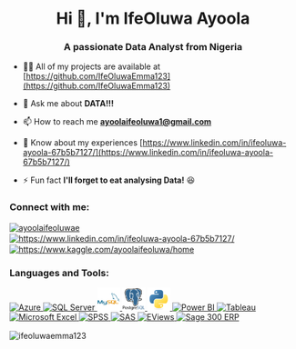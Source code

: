 <h1 align="center">Hi 👋, I'm IfeOluwa Ayoola</h1>
<h3 align="center">A passionate Data Analyst from Nigeria</h3>

- 👨‍💻 All of my projects are available at [https://github.com/IfeOluwaEmma123](https://github.com/IfeOluwaEmma123)

- 💬 Ask me about **DATA!!!**

- 📫 How to reach me **ayoolaifeoluwa1@gmail.com**

- 📄 Know about my experiences [https://www.linkedin.com/in/ifeoluwa-ayoola-67b5b7127/](https://www.linkedin.com/in/ifeoluwa-ayoola-67b5b7127/)

- ⚡ Fun fact **I'll forget to eat analysing Data!** :laughing:

<h3 align="left">Connect with me:</h3>
<p align="left">
<a href="https://twitter.com/ayoolaifeoluwae" target="blank"><img align="center" src="https://raw.githubusercontent.com/rahuldkjain/github-profile-readme-generator/master/src/images/icons/Social/twitter.svg" alt="ayoolaifeoluwae" height="30" width="40" /></a>
<a href="https://linkedin.com/in/https://www.linkedin.com/in/ifeoluwa-ayoola-67b5b7127/" target="blank"><img align="center" src="https://raw.githubusercontent.com/rahuldkjain/github-profile-readme-generator/master/src/images/icons/Social/linked-in-alt.svg" alt="https://www.linkedin.com/in/ifeoluwa-ayoola-67b5b7127/" height="30" width="40" /></a>
<a href="https://kaggle.com/https://www.kaggle.com/ayoolaifeoluwa/home" target="blank"><img align="center" src="https://raw.githubusercontent.com/rahuldkjain/github-profile-readme-generator/master/src/images/icons/Social/kaggle.svg" alt="https://www.kaggle.com/ayoolaifeoluwa/home" height="30" width="40" /></a>
</p>

<h3 align="left">Languages and Tools:</h3>
<p align="left">
  <a href="https://azure.microsoft.com/en-in/" target="_blank" rel="noreferrer">
    <img src="https://www.vectorlogo.zone/logos/microsoft_azure/microsoft_azure-icon.svg" alt="Azure" width="40" height="40"/>
  </a>
  <a href="https://www.microsoft.com/en-us/sql-server" target="_blank" rel="noreferrer">
    <img src="https://www.svgrepo.com/show/303229/microsoft-sql-server-logo.svg" alt="SQL Server" width="40" height="40"/>
  </a>
  <a href="https://www.mysql.com/" target="_blank" rel="noreferrer">
    <img src="https://raw.githubusercontent.com/devicons/devicon/master/icons/mysql/mysql-original-wordmark.svg" alt="MySQL" width="40" height="40"/>
  </a>
  <a href="https://www.postgresql.org" target="_blank" rel="noreferrer">
    <img src="https://raw.githubusercontent.com/devicons/devicon/master/icons/postgresql/postgresql-original-wordmark.svg" alt="PostgreSQL" width="40" height="40"/>
  </a>
  <a href="https://www.python.org" target="_blank" rel="noreferrer">
    <img src="https://raw.githubusercontent.com/devicons/devicon/master/icons/python/python-original.svg" alt="Python" width="40" height="40"/>
  </a>
  <a href="https://powerbi.microsoft.com" target="_blank" rel="noreferrer">
    <img src="https://encrypted-tbn0.gstatic.com/images?q=tbn:ANd9GcT-smxq5g2ybRzn216_R7agzXEkCxm1iqvf1qIQWQ4&s" alt="Power BI" width="40" height="40"/>
  </a>
  <a href="https://www.tableau.com" target="_blank" rel="noreferrer">
    <img src="https://encrypted-tbn0.gstatic.com/images?q=tbn:ANd9GcTpI8weaZM7nXZrIjMvrxWpBbNmLzWXEERivRdUBbs&s" alt="Tableau" width="40" height="40"/>
  </a>
  <a href="https://www.microsoft.com/en-us/microsoft-365/excel" target="_blank" rel="noreferrer">
    <img src="https://encrypted-tbn0.gstatic.com/images?q=tbn:ANd9GcQP0jSlNdb_yBVKwrfTKcZGtsIkPHR7kkw3VC9iTjk&s" alt="Microsoft Excel" width="40" height="40"/>
  </a>
  <a href="https://www.ibm.com/products/spss-statistics" target="_blank" rel="noreferrer">
    <img src="https://encrypted-tbn0.gstatic.com/images?q=tbn:ANd9GcTEoeA_rX0LcSE5rpafDc1SR7jbeD37gpaucn4yPd9t&s" alt="SPSS" width="40" height="40"/>
  </a>
  <a href="https://www.sas.com/en_us/home.html" target="_blank" rel="noreferrer">
    <img src="https://www.vectorlogo.zone/logos/sas/sas-icon.svg" alt="SAS" width="40" height="40"/>
  </a>
  <a href="https://www.eviews.com" target="_blank" rel="noreferrer">
    <img src="https://encrypted-tbn0.gstatic.com/images?q=tbn:ANd9GcTB8A_Yz1jaPw-zo90xvndjeKq6-giAkVoBzpZBkUFu4Q&s" alt="EViews" width="40" height="40"/>
  </a>
  <a href="https://www.sage.com/en-us/products/sage-300-erp" target="_blank" rel="noreferrer">
    <img src="https://www.realisable.co.uk/wp-content/themes/realisable/images/sage-300-logo.png" alt="Sage 300 ERP" width="40" height="40"/>
  </a>
</p>


<p><img align="center" src="https://github-readme-stats.vercel.app/api/top-langs?username=ifeoluwaemma123&show_icons=true&locale=en&layout=compact" alt="ifeoluwaemma123" /></p>
